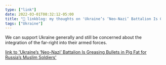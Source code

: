 ```yaml
---
type: ["link"]
date: 2022-03-01T08:32:12-05:00
title: "🔗 linkblog: my thoughts on 'Ukraine’s ‘Neo-Nazi’ Battalion Is Greasing Bullets in Pig Fat for Russia’s Muslim Soldiers'"
tags: ["Ukraine"]
---
```

We can support Ukraine generally and still be concerned about the integration of the far-right into their armed forces.
 
[link to 'Ukraine’s ‘Neo-Nazi’ Battalion Is Greasing Bullets in Pig Fat for Russia’s Muslim Soldiers'](https://www.vice.com/en/article/xgd73j/ukraine-neo-nazi-battalion-azov-bullets-pig-fat-chechen-russia)
